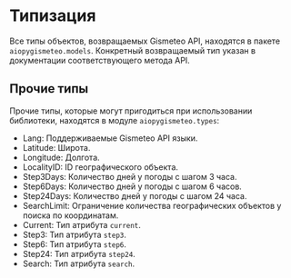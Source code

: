 # Типизация

Все типы объектов, возвращаемых Gismeteo API, находятся в пакете `aiopygismeteo.models`. Конкретный возвращаемый тип указан в документации соответствующего метода API.

## Прочие типы

Прочие типы, которые могут пригодиться при использовании библиотеки, находятся в модуле `aiopygismeteo.types`:

- Lang: Поддерживаемые Gismeteo API языки.
- Latitude: Широта.
- Longitude: Долгота.
- LocalityID: ID географического объекта.
- Step3Days: Количество дней у погоды с шагом 3 часа.
- Step6Days: Количество дней у погоды с шагом 6 часов.
- Step24Days: Количество дней у погоды с шагом 24 часа.
- SearchLimit: Ограничение количества географических объектов у поиска по координатам.
- Current: Тип атрибута `current`.
- Step3: Тип атрибута `step3`.
- Step6: Тип атрибута `step6`.
- Step24: Тип атрибута `step24`.
- Search: Тип атрибута `search`.
